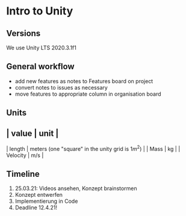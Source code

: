 # Intro to Unity

## Versions

We use Unity LTS 2020.3.1f1 

## General workflow

- add new features as notes to Features board on project
- convert notes to issues as necessary
- move features to appropriate column in organisation board

## Units

| value | unit |
----------------
| length | meters (one "square" in the unity grid is $1m^2$) |
| Mass | kg |
| Velocity | m/s |

## Timeline

1. 25.03.21: Videos ansehen, Konzept brainstormen
1. Konzept entwerfen
1. Implementierung in Code
1. Deadline 12.4.21!
